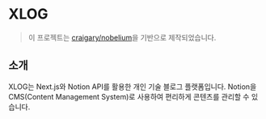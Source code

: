 # XLOG

> 이 프로젝트는 [craigary/nobelium](https://github.com/craigary/nobelium)을 기반으로 제작되었습니다.

## 소개

XLOG는 Next.js와 Notion API를 활용한 개인 기술 블로그 플랫폼입니다. Notion을 CMS(Content Management System)로 사용하여 편리하게 콘텐츠를 관리할 수 있습니다.
